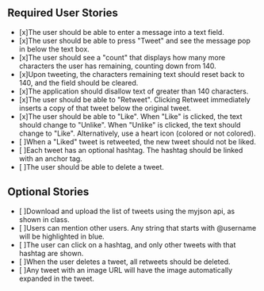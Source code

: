 ## Required User Stories

* [x]The user should be able to enter a message into a text field.
* [x]The user should be able to press "Tweet" and see the message pop in below the text box.
* [x]The user should see a "count" that displays how many more characters the user has remaining, counting down from 140.
* [x]Upon tweeting, the characters remaining text should reset back to 140, and the field should be cleared.
* [x]The application should disallow text of greater than 140 characters.
* [x]The user should be able to "Retweet". Clicking Retweet immediately inserts a copy of that tweet below the original tweet.
* [x]The user should be able to "Like". When "Like" is clicked, the text should change to "Unlike". When "Unlike" is clicked, the text should change to "Like". Alternatively, use a heart icon (colored or not colored).
* [ ]When a "Liked" tweet is retweeted, the new tweet should not be liked.
* [ ]Each tweet has an optional hashtag. The hashtag should be linked with an anchor tag.
* [ ]The user should be able to delete a tweet.
## Optional Stories
* [ ]Download and upload the list of tweets using the myjson api, as shown in class.
* [ ]Users can mention other users. Any string that starts with @username will be highlighted in blue.
* [ ]The user can click on a hashtag, and only other tweets with that hashtag are shown.
* [ ]When the user deletes a tweet, all retweets should be deleted.
* [ ]Any tweet with an image URL will have the image automatically expanded in the tweet.
